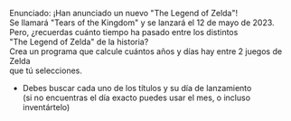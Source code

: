 Enunciado: ¡Han anunciado un nuevo "The Legend of Zelda"!    
Se llamará "Tears of the Kingdom" y se lanzará el 12 de mayo de 2023.  
Pero, ¿recuerdas cuánto tiempo ha pasado entre los distintos  
"The Legend of Zelda" de la historia?  
Crea un programa que calcule cuántos años y días hay entre 2 juegos de Zelda  
que tú selecciones.  
- Debes buscar cada uno de los títulos y su día de lanzamiento   
(si no encuentras el día exacto puedes usar el mes, o incluso inventártelo)  
